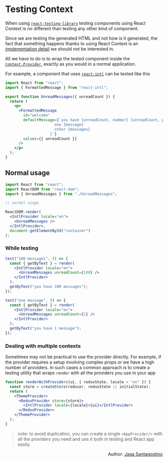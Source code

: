 # Testing Context

When using [`react-testing-library`](https://github.com/testing-library/react-testing-library) testing components using React Context is no different than testing any other kind of component.

Since we are testing the generated HTML and not how is it generated, the fact that something happens thanks to using React Context is an [implementation detail](../testing-rules.md#whitebox-testing) we should not be interested in.

All we have to do is to wrap the tested component inside the [`Context.Provider`](https://reactjs.org/docs/context.html#contextprovider), exactly as you would in a normal application.

For example, a component that uses [`react-intl`](https://github.com/formatjs/react-intl) can be tested like this

```jsx
import React from "react";
import { FormattedMessage } from "react-intl";

export function UnreadMessages({ unreadCount }) {
  return (
    <p>
      <FormattedMessage
        id="welcome"
        defaultMessage={`you have {unreadCount, number} {unreadCount, plural,
                      one {message}
                      other {messages}
                    }`}
        values={{ unreadCount }}
      />
    </p>
  );
}
```

## Normal usage

```jsx
import React from "react";
import ReactDOM from "react-dom";
import { UnreadMessages } from "./UnreadMessages";

// normal usage

ReactDOM.render(
  <IntlProvider locale="en">
    <UnreadMessages />
  </IntlProvider>,
  document.getElementById("container")
);
```

### While testing

```jsx
test("100 messages", () => {
  const { getByText } = render(
    <IntlProvider locale="en">
      <UnreadMessages unreadCount={100} />
    </IntlProvider>
  );
  getByText("you have 100 messages");
});

test("one message", () => {
  const { getByText } = render(
    <IntlProvider locale="en">
      <UnreadMessages unreadCount={1} />
    </IntlProvider>
  );
  getByText("you have 1 message");
});
```

### Dealing with multiple contexts

Sometimes may not be practical to use the provider directly. For example, if the provider requires a setup involving complex props or we have a high number of providers. In such cases a common approach is to create a testing utility that wraps `render` with all the providers you use in your app

```jsx
function renderWithProviders(ui, { reduxState, locale = "en" }) {
  const store = createStore(reducer, reduxState || initialState);
  return (
    <ThemeProvider>
      <ReduxProvider store={store}>
        <IntlProvider locale={locale}>{ui}</IntlProvider>
      </ReduxProvider>
    </ThemeProvider>
  );
}
```

> note: to avoid duplication, you can create a single `<AppProvider/>` with all the providers you need and ues it both in testing and React app easily.

<p style='text-align: right;'>Author: <a href="../about-us.md#jaga-santagostino">Jaga Santagostino</a></p>
